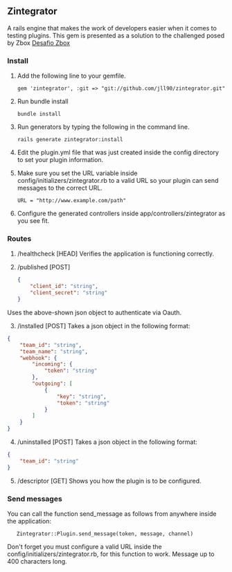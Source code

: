 ## Zintegrator

A rails engine that makes the work of developers easier when it comes to testing plugins. This gem is presented as a solution to the challenged posed by Zbox [Desafio Zbox](https://gist.github.com/enahum/274a815bd10ffa69c516)

### Install
1. Add the following line to your gemfile.
   ```
   gem 'zintegrator', :git => "git://github.com/jll90/zintegrator.git"
   ```

2. Run bundle install
   ```
   bundle install
   ```
   
3. Run generators by typing the following in the command line.
   ```
   rails generate zintegrator:install
   ```

4. Edit the plugin.yml file that was just created inside the config directory to set your plugin information.

5. Make sure you set the URL variable inside config/initializers/zintegrator.rb to a valid URL so your plugin can 
send messages to the correct URL.
   ```
   URL = "http://www.example.com/path"
   ```
   
6. Configure the generated controllers inside app/controllers/zintegrator as you see fit. 

### Routes

1. /healthcheck [HEAD]
Verifies the application is functioning correctly.

2. /published [POST]
	```json
	{
    	"client_id": "string",
    	"client_secret": "string"
	}
	```
Uses the above-shown json object to authenticate via Oauth.

3. /installed [POST]
Takes a json object in the following format:
```json
{
    "team_id": "string",
    "team_name": "string",
    "webhook": {
        "incoming": {
            "token": "string"
        },
        "outgoing": [
            {
                "key": "string",
                "token": "string"
            }
        ]
    }
}
```

4. /uninstalled [POST]
Takes a json object in the following format:
```json
{
    "team_id": "string"
}
```

5. /descriptor [GET]
Shows you how the plugin is to be configured.


### Send messages

You can call the function send_message as follows from anywhere inside the application:
```
   Zintegrator::Plugin.send_message(token, message, channel)
```

Don't forget you must configure a valid URL inside the config/initializers/zintegrator.rb, for this function to work. Message up to 400 characters long. 